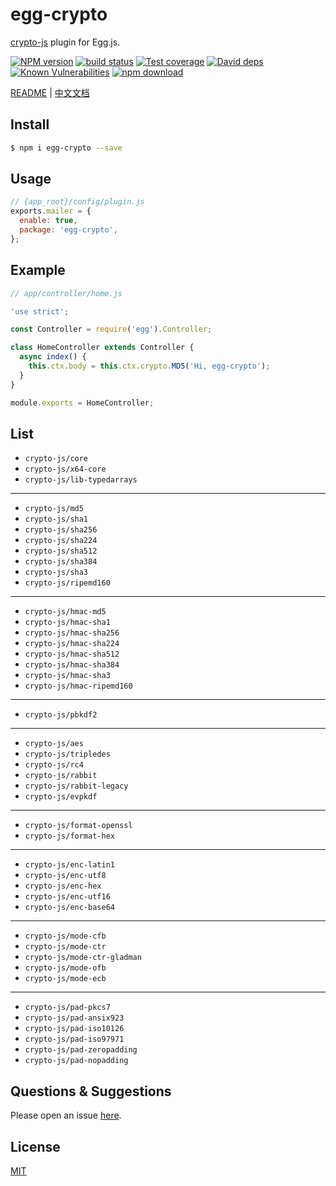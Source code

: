 # egg-crypto

[crypto-js](https://github.com/brix/crypto-js) plugin for Egg.js.

[![NPM version][npm-image]][npm-url]
[![build status][travis-image]][travis-url]
[![Test coverage][codecov-image]][codecov-url]
[![David deps][david-image]][david-url]
[![Known Vulnerabilities][snyk-image]][snyk-url]
[![npm download][download-image]][download-url]

[npm-image]: https://img.shields.io/npm/v/egg-crypto.svg?style=flat-square
[npm-url]: https://npmjs.org/package/egg-crypto
[travis-image]: https://img.shields.io/travis/eggjs/egg-crypto.svg?style=flat-square
[travis-url]: https://travis-ci.org/eggjs/egg-crypto
[codecov-image]: https://img.shields.io/codecov/c/github/eggjs/egg-crypto.svg?style=flat-square
[codecov-url]: https://codecov.io/github/eggjs/egg-crypto?branch=master
[david-image]: https://img.shields.io/david/eggjs/egg-crypto.svg?style=flat-square
[david-url]: https://david-dm.org/eggjs/egg-crypto
[snyk-image]: https://snyk.io/test/npm/egg-crypto/badge.svg?style=flat-square
[snyk-url]: https://snyk.io/test/npm/egg-crypto
[download-image]: https://img.shields.io/npm/dm/egg-crypto.svg?style=flat-square
[download-url]: https://npmjs.org/package/egg-crypto


[README](README.md) | [中文文档](README.zh_CN.md)


## Install

```bash
$ npm i egg-crypto --save
```

## Usage

```js
// {app_root}/config/plugin.js
exports.mailer = {
  enable: true,
  package: 'egg-crypto',
};
```

## Example

```js
// app/controller/home.js

'use strict';

const Controller = require('egg').Controller;

class HomeController extends Controller {
  async index() {
    this.ctx.body = this.ctx.crypto.MD5('Hi, egg-crypto');
  }
}

module.exports = HomeController;
```

## List

- ```crypto-js/core```
- ```crypto-js/x64-core```
- ```crypto-js/lib-typedarrays```

---

- ```crypto-js/md5```
- ```crypto-js/sha1```
- ```crypto-js/sha256```
- ```crypto-js/sha224```
- ```crypto-js/sha512```
- ```crypto-js/sha384```
- ```crypto-js/sha3```
- ```crypto-js/ripemd160```

---

- ```crypto-js/hmac-md5```
- ```crypto-js/hmac-sha1```
- ```crypto-js/hmac-sha256```
- ```crypto-js/hmac-sha224```
- ```crypto-js/hmac-sha512```
- ```crypto-js/hmac-sha384```
- ```crypto-js/hmac-sha3```
- ```crypto-js/hmac-ripemd160```

---

- ```crypto-js/pbkdf2```

---

- ```crypto-js/aes```
- ```crypto-js/tripledes```
- ```crypto-js/rc4```
- ```crypto-js/rabbit```
- ```crypto-js/rabbit-legacy```
- ```crypto-js/evpkdf```

---

- ```crypto-js/format-openssl```
- ```crypto-js/format-hex```

---

- ```crypto-js/enc-latin1```
- ```crypto-js/enc-utf8```
- ```crypto-js/enc-hex```
- ```crypto-js/enc-utf16```
- ```crypto-js/enc-base64```

---

- ```crypto-js/mode-cfb```
- ```crypto-js/mode-ctr```
- ```crypto-js/mode-ctr-gladman```
- ```crypto-js/mode-ofb```
- ```crypto-js/mode-ecb```

---

- ```crypto-js/pad-pkcs7```
- ```crypto-js/pad-ansix923```
- ```crypto-js/pad-iso10126```
- ```crypto-js/pad-iso97971```
- ```crypto-js/pad-zeropadding```
- ```crypto-js/pad-nopadding```


## Questions & Suggestions

Please open an issue [here](https://github.com/eggjs/egg/issues).

## License

[MIT](LICENSE)
